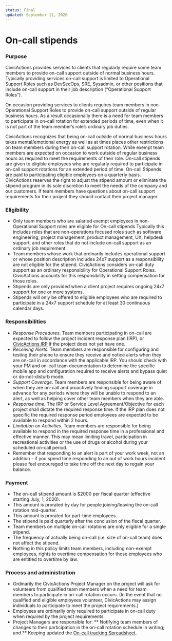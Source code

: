 ```yaml
---
status: Final
updated: September 11, 2020
---
```


# On-call stipends

### Purpose

CivicActions provides services to clients that regularly require some team members to provide on-call support outside of normal business hours. Typically providing services on-call support is limited to Operational Support Roles such as DevSecOps, SRE, Sysadmin, or other positions that include on-call support in their job description (“Operational Support Roles”).

On occasion providing services to clients requires team members in non-Operational Support Roles to provide on-call support outside of regular business hours.  As a result occasionally there is a need for team members to participate in on-call rotation for extended periods of time, even when it is not part of the team member’s role’s ordinary job duties. 

CivicActions recognizes that being on-call outside of normal business hours takes mental/emotional energy as well as at times places other restrictions on team members during their on-call support rotation. While exempt team members are expected on occasion to  work outside of regular business hours as required to meet the requirements of their role. On-call stipends are given to eligible employees who are regularly required to participate in on-call support rotations for an extended period of time. On-call Stipends are paid to participating eligible employees on a quarterly basis. CivicActions reserves the right to adjust the stipend amount or eliminate the stipend program in its sole discretion to meet the needs of the company and our customers. If team members have questions about on-call support requirements for their project they should contact their project manager.

### Eligibility

* Only team members who are salaried exempt employees in non-Operational Support roles are eligible for On-call stipends  Typically this includes roles that are non-operations focused roles such as software engineering, project management, product management, UX, helpdesk support, and other roles that do not include on-call support as an ordinary job requirement.
* Team members whose work that ordinarily includes operational support or whose position description includes 24x7 support as a responsibility are not eligible for the stipend. CivicActions considers on-call duty support as an ordinary responsibility for Operational Support Roles. CivicActions accounts for this responsibility in setting compensation for those roles. 
* Stipends are only provided when a client project requires ongoing 24x7 support for one or more systems. 
* Stipends will only be offered to eligible employees who are required to participate in a 24x7 support schedule for at least 30 continuous calendar days.

### Responsibilities
* *Response Procedures*. Team members participating in on-call are expected to follow the project incident response plan (IRP), or [CivicActions IRP](https://handbook.civicactions.com/en/latest/09-security/incident-response-plan/) if the project does not yet have one.
* *Receiving Alerts.* Team members are responsible for configuring and testing their phone to ensure they receive and notice alerts when they are on-call in accordance with the applicable IRP. You should check with your PM and on-call team documentation to determine the specific mobile app and configuration required to receive alerts and bypass quiet or do-not-disturb mode.
* *Support Coverage.* Team members are responsible for being aware of when they are on-call and proactively finding support coverage in advance for any periods where they will be unable to respond to an alert, as well as helping cover other team members when they are able.
* *Response time.* The IRP or Service Level Agreement/Objective for each project shall dictate the required response time. If the IRP plan does not specific the required response period employees are expected to be available to respond within 2 hours.
* *Limitation on Activities.* Team members are responsible for being available to respond in the required response time in a professional and effective manner. This may mean limiting travel, participation in recreational activities or the use of drugs or alcohol during your scheduled on-call period. 
* Remember that responding to an alert is part of your work week, not an addition - if you spend time responding to an out of work hours incident please feel encouraged to take time off the next day to regain your balance.

### Payment
* The on-call stipend amount is $2000 per fiscal quarter (effective starting July, 1, 2020).
* This amount is prorated by day for people joining/leaving the on-call rotation mid-quarter.
* This amount is prorated for part-time employees.
* The stipend is paid quarterly after the conclusion of the fiscal quarter.
* Team members on multiple on-call rotations are only eligible for a single stipend.
* The frequency of actually being on-call (i.e. size of on-call team) does not affect the stipend.
* Nothing in this policy limits team members, including non-exempt employees, rights to overtime compensation for those employees who are entitled to overtime by law.

### Process and administration

* Ordinarily the CivicActions Project Manager on the project will ask for volunteers from qualified team members when a need for team members to participate in on-call rotation occurs. (In the event that no qualified and eligible employees volunteer, CivicActions may assign individuals to participate to meet the project requirements.)
* Employees are ordinarily only required to participate in on-call duty when required by the project requirements. 
* Project Managers are responsible for:
** Notifying team members of changes to their participation in the on-call rotation schedule in writing; and
** Keeping updated the [On-call tracking Spreadsheet](https://docs.google.com/spreadsheets/d/11jAuW7K08V5m4wyRNkddC2f_AsAtFrTXDbpUdXu272E/edit#gid=0).
